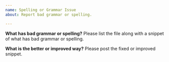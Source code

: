 ```yaml
---
name: Spelling or Grammar Issue
about: Report bad grammar or spelling.

---
```


**What has bad grammar or spelling?**
Please list the file along with a snippet of what has bad grammar or spelling.

**What is the better or improved way?**
Please post the fixed or improved snippet.
